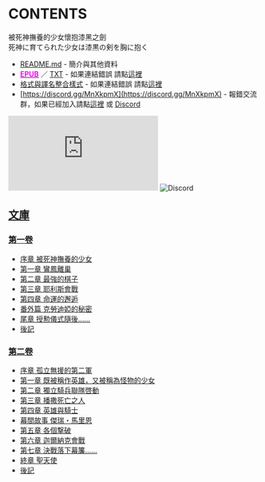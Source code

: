 # CONTENTS

被死神撫養的少女懷抱漆黑之劍  
死神に育てられた少女は漆黒の剣を胸に抱く


- [README.md](README.md) - 簡介與其他資料
- [<span style="color:fuchsia;font-weight:bold;">EPUB</span>](https://gitlab.com/demonovel/epub-txt/blob/master/wenku8/%E8%A2%AB%E6%AD%BB%E7%A5%9E%E6%92%AB%E9%A4%8A%E7%9A%84%E5%B0%91%E5%A5%B3%E6%87%B7%E6%8A%B1%E6%BC%86%E9%BB%91%E4%B9%8B%E5%8A%8D.epub) ／ [TXT](https://gitlab.com/demonovel/epub-txt/blob/master/wenku8/out/%E8%A2%AB%E6%AD%BB%E7%A5%9E%E6%92%AB%E9%A4%8A%E7%9A%84%E5%B0%91%E5%A5%B3%E6%87%B7%E6%8A%B1%E6%BC%86%E9%BB%91%E4%B9%8B%E5%8A%8D.out.txt) - 如果連結錯誤 請點[這裡](https://gitlab.com/demonovel/epub-txt/blob/master/wenku8/)
- [格式與譯名整合樣式](https://github.com/bluelovers/node-novel/blob/master/lib/locales/%E8%A2%AB%E6%AD%BB%E7%A5%9E%E6%92%AB%E9%A4%8A%E7%9A%84%E5%B0%91%E5%A5%B3%E6%87%B7%E6%8A%B1%E6%BC%86%E9%BB%91%E4%B9%8B%E5%8A%8D.ts) - 如果連結錯誤 請點[這裡](https://github.com/bluelovers/node-novel/blob/master/lib/locales/)
- [https://discord.gg/MnXkpmX](https://discord.gg/MnXkpmX) - 報錯交流群，如果已經加入請點[這裡](https://discordapp.com/channels/467794087769014273/467794088285175809) 或 [Discord](https://discordapp.com/channels/@me)


![導航目錄](https://chart.apis.google.com/chart?cht=qr&chs=150x150&chl=https://gitlab.com/novel-group/txt-source/blob/master/wenku8/被死神撫養的少女懷抱漆黑之劍/導航目錄.md)  ![Discord](https://chart.apis.google.com/chart?cht=qr&chs=150x150&chl=https://discord.gg/MnXkpmX)




## [文庫](00010_%E6%96%87%E5%BA%AB)


### [第一卷](00010_%E6%96%87%E5%BA%AB/00000_%E7%AC%AC%E4%B8%80%E5%8D%B7)

- [序章 被死神撫養的少女](00010_%E6%96%87%E5%BA%AB/00000_%E7%AC%AC%E4%B8%80%E5%8D%B7/00010_%E5%BA%8F%E7%AB%A0%20%E8%A2%AB%E6%AD%BB%E7%A5%9E%E6%92%AB%E9%A4%8A%E7%9A%84%E5%B0%91%E5%A5%B3.txt)
- [第一章 鸞鳳離巢](00010_%E6%96%87%E5%BA%AB/00000_%E7%AC%AC%E4%B8%80%E5%8D%B7/00020_%E7%AC%AC%E4%B8%80%E7%AB%A0%20%E9%B8%9E%E9%B3%B3%E9%9B%A2%E5%B7%A2.txt)
- [第二章 最強的棋子](00010_%E6%96%87%E5%BA%AB/00000_%E7%AC%AC%E4%B8%80%E5%8D%B7/00030_%E7%AC%AC%E4%BA%8C%E7%AB%A0%20%E6%9C%80%E5%BC%B7%E7%9A%84%E6%A3%8B%E5%AD%90.txt)
- [第三章 耶利斯會戰](00010_%E6%96%87%E5%BA%AB/00000_%E7%AC%AC%E4%B8%80%E5%8D%B7/00040_%E7%AC%AC%E4%B8%89%E7%AB%A0%20%E8%80%B6%E5%88%A9%E6%96%AF%E6%9C%83%E6%88%B0.txt)
- [第四章 命運的邂逅](00010_%E6%96%87%E5%BA%AB/00000_%E7%AC%AC%E4%B8%80%E5%8D%B7/00050_%E7%AC%AC%E5%9B%9B%E7%AB%A0%20%E5%91%BD%E9%81%8B%E7%9A%84%E9%82%82%E9%80%85.txt)
- [番外篇 克勞迪婭的秘密](00010_%E6%96%87%E5%BA%AB/00000_%E7%AC%AC%E4%B8%80%E5%8D%B7/00060_%E7%95%AA%E5%A4%96%E7%AF%87%20%E5%85%8B%E5%8B%9E%E8%BF%AA%E5%A9%AD%E7%9A%84%E7%A7%98%E5%AF%86.txt)
- [尾章 授勲儀式隨後……](00010_%E6%96%87%E5%BA%AB/00000_%E7%AC%AC%E4%B8%80%E5%8D%B7/00070_%E5%B0%BE%E7%AB%A0%20%E6%8E%88%E5%8B%B2%E5%84%80%E5%BC%8F%E9%9A%A8%E5%BE%8C%E2%80%A6%E2%80%A6.txt)
- [後記](00010_%E6%96%87%E5%BA%AB/00000_%E7%AC%AC%E4%B8%80%E5%8D%B7/00080_%E5%BE%8C%E8%A8%98.txt)

### [第二卷](00010_%E6%96%87%E5%BA%AB/00010_%E7%AC%AC%E4%BA%8C%E5%8D%B7)

- [序章 孤立無援的第二軍](00010_%E6%96%87%E5%BA%AB/00010_%E7%AC%AC%E4%BA%8C%E5%8D%B7/00010_%E5%BA%8F%E7%AB%A0%20%E5%AD%A4%E7%AB%8B%E7%84%A1%E6%8F%B4%E7%9A%84%E7%AC%AC%E4%BA%8C%E8%BB%8D.txt)
- [第一章 既被稱作英雄，又被稱為怪物的少女](00010_%E6%96%87%E5%BA%AB/00010_%E7%AC%AC%E4%BA%8C%E5%8D%B7/00020_%E7%AC%AC%E4%B8%80%E7%AB%A0%20%E6%97%A2%E8%A2%AB%E7%A8%B1%E4%BD%9C%E8%8B%B1%E9%9B%84%EF%BC%8C%E5%8F%88%E8%A2%AB%E7%A8%B1%E7%82%BA%E6%80%AA%E7%89%A9%E7%9A%84%E5%B0%91%E5%A5%B3.txt)
- [第二章 獨立騎兵聯隊啓動](00010_%E6%96%87%E5%BA%AB/00010_%E7%AC%AC%E4%BA%8C%E5%8D%B7/00030_%E7%AC%AC%E4%BA%8C%E7%AB%A0%20%E7%8D%A8%E7%AB%8B%E9%A8%8E%E5%85%B5%E8%81%AF%E9%9A%8A%E5%95%93%E5%8B%95.txt)
- [第三章 播撒死亡之人](00010_%E6%96%87%E5%BA%AB/00010_%E7%AC%AC%E4%BA%8C%E5%8D%B7/00040_%E7%AC%AC%E4%B8%89%E7%AB%A0%20%E6%92%AD%E6%92%92%E6%AD%BB%E4%BA%A1%E4%B9%8B%E4%BA%BA.txt)
- [第四章 英雄與騎士](00010_%E6%96%87%E5%BA%AB/00010_%E7%AC%AC%E4%BA%8C%E5%8D%B7/00050_%E7%AC%AC%E5%9B%9B%E7%AB%A0%20%E8%8B%B1%E9%9B%84%E8%88%87%E9%A8%8E%E5%A3%AB.txt)
- [幕間故事 傑瑞・馬里恩](00010_%E6%96%87%E5%BA%AB/00010_%E7%AC%AC%E4%BA%8C%E5%8D%B7/00060_%E5%B9%95%E9%96%93%E6%95%85%E4%BA%8B%20%E5%82%91%E7%91%9E%E3%83%BB%E9%A6%AC%E9%87%8C%E6%81%A9.txt)
- [第五章 各個撃破](00010_%E6%96%87%E5%BA%AB/00010_%E7%AC%AC%E4%BA%8C%E5%8D%B7/00070_%E7%AC%AC%E4%BA%94%E7%AB%A0%20%E5%90%84%E5%80%8B%E6%92%83%E7%A0%B4.txt)
- [第六章 迦爾納克會戰](00010_%E6%96%87%E5%BA%AB/00010_%E7%AC%AC%E4%BA%8C%E5%8D%B7/00080_%E7%AC%AC%E5%85%AD%E7%AB%A0%20%E8%BF%A6%E7%88%BE%E7%B4%8D%E5%85%8B%E6%9C%83%E6%88%B0.txt)
- [第七章 決戰落下幕簾……](00010_%E6%96%87%E5%BA%AB/00010_%E7%AC%AC%E4%BA%8C%E5%8D%B7/00090_%E7%AC%AC%E4%B8%83%E7%AB%A0%20%E6%B1%BA%E6%88%B0%E8%90%BD%E4%B8%8B%E5%B9%95%E7%B0%BE%E2%80%A6%E2%80%A6.txt)
- [終章 聖天使](00010_%E6%96%87%E5%BA%AB/00010_%E7%AC%AC%E4%BA%8C%E5%8D%B7/00100_%E7%B5%82%E7%AB%A0%20%E8%81%96%E5%A4%A9%E4%BD%BF.txt)
- [後記](00010_%E6%96%87%E5%BA%AB/00010_%E7%AC%AC%E4%BA%8C%E5%8D%B7/00110_%E5%BE%8C%E8%A8%98.txt)

